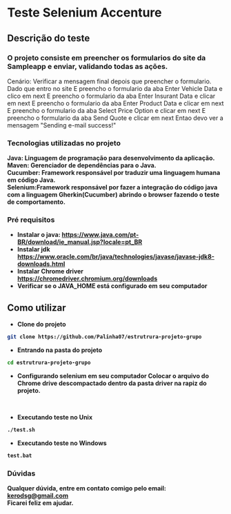 # Teste Selenium Accenture


## Descrição do teste
### O projeto consiste em preencher os formularios do site da Sampleapp e enviar, validando todas as ações.

Cenário: Verificar a mensagem final depois que preencher o formulario.
Dado que entro no site
E preencho o formulario da aba Enter Vehicle Data e clico em next
E preencho o formulario da aba Enter Insurant Data e clicar em next
E preencho o formulario da aba Enter Product Data e clicar em next
E preencho o formulario da aba Select Price Option e clicar em next
E preencho o formulario da aba Send Quote e clicar em next
Entao devo ver a mensagem "Sending e-mail success!"

### Tecnologias utilizadas no projeto
<b>Java:<b> Linguagem de programação para desenvolvimento da aplicação.<br>
<b>Maven:<b> Gerenciador de dependências para o Java.<br>
<b>Cucumber:<b> Framework responsável por traduzir uma linguagem humana em código Java.<br>
<b>Selenium:<b>Framework responsável por fazer a integração do código java com a linguagem Gherkin(Cucumber) abrindo o browser fazendo o teste de comportamento.<br>

### Pré requisitos
- Instalar o java:
https://www.java.com/pt-BR/download/ie_manual.jsp?locale=pt_BR
- Instalar jdk
https://www.oracle.com/br/java/technologies/javase/javase-jdk8-downloads.html
- Instalar Chrome driver
https://chromedriver.chromium.org/downloads
- Verificar se o JAVA_HOME está configurado em seu computador

## Como utilizar
- Clone do projeto
 ```bash
git clone https://github.com/Palinha07/estrutrura-projeto-grupo
 ```

- Entrando na pasta do projeto
 ```bash
cd estrutrura-projeto-grupo
 ```

- Configurando selenium em seu computador
Colocar o arquivo do Chrome drive descompactado dentro da pasta driver na rapiz do projeto.
<br>

- Executando teste no Unix
 ```bash
./test.sh
 ```

- Executando teste no Windows
 ```bash
test.bat
 ```


### Dúvidas
Qualquer dúvida, entre em contato comigo pelo email: kerodsg@gmail.com<br>
Ficarei feliz em ajudar.
